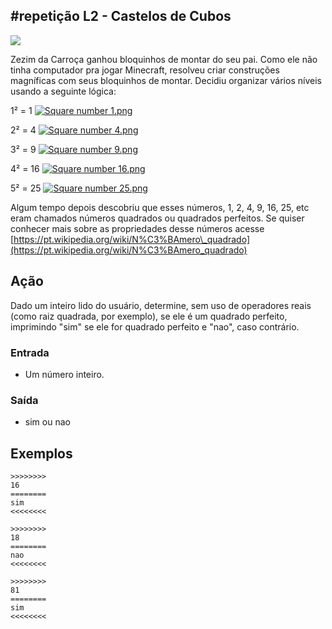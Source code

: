 ## #repetição L2 - Castelos de Cubos


![](__capa.jpg)

Zezim da Carroça ganhou bloquinhos de montar do seu pai. Como ele não tinha computador pra jogar Minecraft, resolveu criar construções magníficas com seus bloquinhos de montar. Decidiu organizar vários níveis usando a seguinte lógica:

1² = 1 [![Square number 1.png](https://upload.wikimedia.org/wikipedia/commons/7/78/Square_number_1.png)](__quadrado1.png)

2² = 4 [![Square number 4.png](https://upload.wikimedia.org/wikipedia/commons/e/e1/Square_number_4.png)](__quadrado2.png)

3² = 9 [![Square number 9.png](https://upload.wikimedia.org/wikipedia/commons/4/4c/Square_number_9.png)](__quadrado9.png)  

4² = 16 [![Square number 16.png](https://upload.wikimedia.org/wikipedia/commons/f/f8/Square_number_16.png)](__quadrado16.png)  

5² = 25 [![Square number 25.png](https://upload.wikimedia.org/wikipedia/commons/0/0a/Square_number_25.png)](__quadrado25.png)

Algum tempo depois descobriu que esses números, 1, 2, 4, 9, 16, 25, etc eram chamados números quadrados ou quadrados perfeitos. Se quiser conhecer mais sobre as propriedades desse números acesse [https://pt.wikipedia.org/wiki/N%C3%BAmero\_quadrado](https://pt.wikipedia.org/wiki/N%C3%BAmero_quadrado)

## Ação

Dado um inteiro lido do usuário, determine, sem uso de operadores reais  
(como raiz quadrada, por exemplo), se ele é um quadrado perfeito, imprimindo "sim" se ele for quadrado perfeito e "nao", caso contrário.  

### Entrada

- Um número inteiro.

### Saída

- sim ou nao

## Exemplos

```
>>>>>>>>
16
========
sim
<<<<<<<<

>>>>>>>>
18
========
nao
<<<<<<<<

>>>>>>>>
81
========
sim
<<<<<<<<
```

